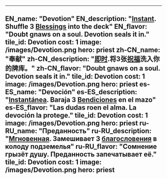 ---

EN_name: "Devotion"
EN_description: "<u><u>Instant</u></u>. Shuffle 3 <u>Blessings</u> into the deck"
EN_flavor: "Doubt gnaws on a soul. Devotion seals it in."
tile_id: Devotion
cost: 1
image: /images/Devotion.png
hero: priest
zh-CN_name: "奉献"
zh-CN_description: "<u><u>即时</u></u>.将3张<u>祝福</u>洗入你的牌库。"
zh-CN_flavor: "Doubt gnaws on a soul. Devotion seals it in."
tile_id: Devotion
cost: 1
image: /images/Devotion.png
hero: priest
es-ES_name: "Devoción"
es-ES_description: "<u><u>Instantánea</u></u>. Baraja 3 <u>Bendiciones</u> en el mazo"
es-ES_flavor: "Las dudas roen el alma. La devoción la protege."
tile_id: Devotion
cost: 1
image: /images/Devotion.png
hero: priest
ru-RU_name: "Преданность"
ru-RU_description: "<u><u>Мгновенная</u></u>. Замешивает 3 <u>благословения</u> в колоду подземелья"
ru-RU_flavor: "Сомнение грызёт душу. Преданность запечатывает её."
tile_id: Devotion
cost: 1
image: /images/Devotion.png
hero: priest
---